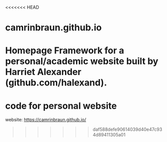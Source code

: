 <<<<<<< HEAD
# camrinbraun.github.io
Homepage
Framework for a personal/academic website built by Harriet Alexander (github.com/halexand).
=======
# code for personal website
website: https://camrinbraun.github.io/
>>>>>>> daf588defe90614039d40e47c934d89411305a01
